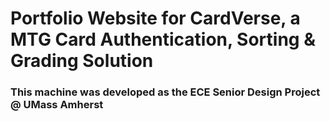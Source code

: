 # Portfolio Website for CardVerse, a MTG Card Authentication, Sorting & Grading Solution
### This machine was developed as the ECE Senior Design Project @ UMass Amherst
